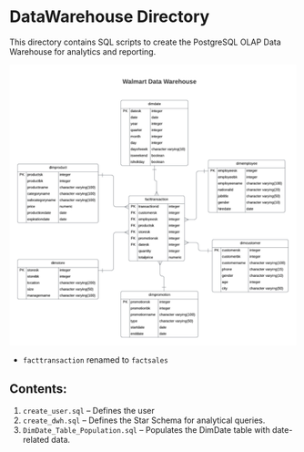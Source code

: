 # DataWarehouse Directory

This directory contains SQL scripts to create the PostgreSQL OLAP Data Warehouse for analytics and reporting.

![data-modele](./walmart_dwh.png)
- `facttransaction` renamed to `factsales`

## Contents:
1. `create_user.sql` – Defines the user
2. `create_dwh.sql` – Defines the Star Schema for analytical queries.
3. `DimDate_Table_Population.sql` – Populates the DimDate table with date-related data.
